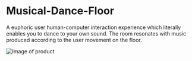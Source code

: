 # Musical-Dance-Floor
A euphoric user human-computer interaction experience which literally enables you to dance to your own sound. The room resonates with music produced according to the user movement on the floor.

![Image of product ](https://drive.google.com/file/d/1lG522ujm6VHUwnoJIifunxZn55XIUXq4/view?usp=sharing)
